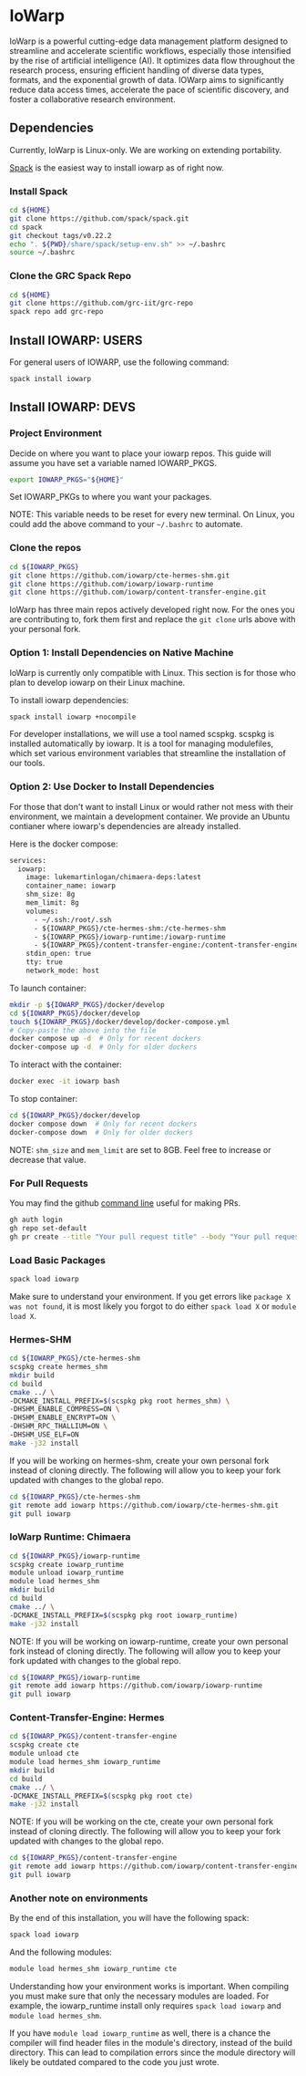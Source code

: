 # IoWarp

IoWarp is a powerful cutting-edge data management platform designed to streamline and accelerate scientific workflows, especially those intensified by the rise of artificial intelligence (AI). It optimizes data flow throughout the research process, ensuring efficient handling of diverse data types, formats, and the exponential growth of data. IOWarp aims to significantly reduce data access times, accelerate the pace of scientific discovery, and foster a collaborative research environment.

## Dependencies

Currently, IoWarp is Linux-only. We are working on extending portability.

[Spack](https://spack.io/) is the easiest way to install iowarp as of right now.

### Install Spack
```bash
cd ${HOME}
git clone https://github.com/spack/spack.git
cd spack
git checkout tags/v0.22.2
echo ". ${PWD}/share/spack/setup-env.sh" >> ~/.bashrc
source ~/.bashrc
```

### Clone the GRC Spack Repo
```bash
cd ${HOME}
git clone https://github.com/grc-iit/grc-repo
spack repo add grc-repo
```

## Install IOWARP: USERS
For general users of IOWARP, use the following command:
```bash
spack install iowarp
```

## Install IOWARP: DEVS

### Project Environment
Decide on where you want to place your iowarp repos.
This guide will assume you have set a variable named IOWARP_PKGS.
```bash
export IOWARP_PKGS="${HOME}"
```

Set IOWARP_PKGs to where you want your packages.

NOTE: This variable needs to be reset for every new terminal.
On Linux, you could add the above command to your ``~/.bashrc``
to automate. 

### Clone the repos
```bash
cd ${IOWARP_PKGS}
git clone https://github.com/iowarp/cte-hermes-shm.git
git clone https://github.com/iowarp/iowarp-runtime
git clone https://github.com/iowarp/content-transfer-engine.git
```

IoWarp has three main repos actively developed right now. For 
the ones you are contributing to, fork them first and replace
the ``git clone`` urls above with your personal fork.

### Option 1: Install Dependencies on Native Machine
IoWarp is currently only compatible with Linux. This
section is for those who plan to develop iowarp on
their Linux machine.

To install iowarp dependencies:
```bash
spack install iowarp +nocompile
```

For developer installations, we will use a tool named scspkg.
scspkg is installed automatically by iowarp. It is a tool for
managing modulefiles, which set various environment variables
that streamline the installation of our tools.

### Option 2: Use Docker to Install Dependencies

For those that don't want to install Linux or would rather not
mess with their environment, we maintain a development container.
We provide an Ubuntu contianer where iowarp's dependencies are
already installed. 

Here is the docker compose:
```dockerfile
services:
  iowarp:
    image: lukemartinlogan/chimaera-deps:latest
    container_name: iowarp  
    shm_size: 8g
    mem_limit: 8g
    volumes:
      - ~/.ssh:/root/.ssh
      - ${IOWARP_PKGS}/cte-hermes-shm:/cte-hermes-shm
      - ${IOWARP_PKGS}/iowarp-runtime:/iowarp-runtime
      - ${IOWARP_PKGS}/content-transfer-engine:/content-transfer-engine
    stdin_open: true
    tty: true
    network_mode: host
```

To launch container:
```bash
mkdir -p ${IOWARP_PKGS}/docker/develop
cd ${IOWARP_PKGS}/docker/develop
touch ${IOWARP_PKGS}/docker/develop/docker-compose.yml
# Copy-paste the above into the file
docker compose up -d  # Only for recent dockers
docker-compose up -d  # Only for older dockers
```

To interact with the container:
```bash
docker exec -it iowarp bash
```

To stop container:
```bash
cd ${IOWARP_PKGS}/docker/develop
docker compose down  # Only for recent dockers
docker-compose down  # Only for older dockers
```

NOTE: ``shm_size`` and ``mem_limit`` are set to 8GB. Feel free to increase or decrease
that value.

### For Pull Requests
You may find the github [command line](https://cli.github.com/) useful for making PRs.
```bash
gh auth login
gh repo set-default
gh pr create --title "Your pull request title" --body "Your pull request description"
```

### Load Basic Packages

```bash
spack load iowarp
```

Make sure to understand your environment. If you get errors
like ``package X was not found``, it is most likely you forgot
to do either ``spack load X`` or ``module load X``.

### Hermes-SHM
```bash
cd ${IOWARP_PKGS}/cte-hermes-shm
scspkg create hermes_shm
mkdir build
cd build
cmake ../ \
-DCMAKE_INSTALL_PREFIX=$(scspkg pkg root hermes_shm) \
-DHSHM_ENABLE_COMPRESS=ON \
-DHSHM_ENABLE_ENCRYPT=ON \
-DHSHM_RPC_THALLIUM=ON \
-DHSHM_USE_ELF=ON
make -j32 install
```

If you will be working on hermes-shm, create your own personal 
fork instead of cloning directly. The following will allow
you to keep your fork updated with changes to the global repo.
```bash
cd ${IOWARP_PKGS}/cte-hermes-shm
git remote add iowarp https://github.com/iowarp/cte-hermes-shm.git
git pull iowarp
```

### IoWarp Runtime: Chimaera
```bash
cd ${IOWARP_PKGS}/iowarp-runtime
scspkg create iowarp_runtime
module unload iowarp_runtime
module load hermes_shm  
mkdir build
cd build
cmake ../ \
-DCMAKE_INSTALL_PREFIX=$(scspkg pkg root iowarp_runtime)
make -j32 install
```

NOTE: If you will be working on iowarp-runtime, create your own personal 
fork instead of cloning directly. The following will allow
you to keep your fork updated with changes to the global repo.
```bash
cd ${IOWARP_PKGS}/iowarp-runtime
git remote add iowarp https://github.com/iowarp/iowarp-runtime
git pull iowarp
```

### Content-Transfer-Engine: Hermes
```bash
cd ${IOWARP_PKGS}/content-transfer-engine
scspkg create cte
module unload cte
module load hermes_shm iowarp_runtime
mkdir build
cd build
cmake ../ \
-DCMAKE_INSTALL_PREFIX=$(scspkg pkg root cte)
make -j32 install
```

NOTE: If you will be working on the cte, create your own personal
fork instead of cloning directly. The following will allow
you to keep your fork updated with changes to the global repo.
```bash
cd ${IOWARP_PKGS}/content-transfer-engine
git remote add iowarp https://github.com/iowarp/content-transfer-engine.git
git pull iowarp
```

### Another note on environments

By the end of this installation, you will have the following spack:
```bash
spack load iowarp
```

And the following modules:
```bash
module load hermes_shm iowarp_runtime cte
```

Understanding how your environment works is important. When
compiling you must make sure that only the necessary modules
are loaded. For example, the iowarp_runtime install only
requires ``spack load iowarp`` and ``module load hermes_shm``.

If you have ``module load iowarp_runtime`` as well, 
there is a chance the compiler will find header files
in the module's directory, instead of the build directory.
This can lead to compilation errors since the module directory
will likely be outdated compared to the code you just wrote.
